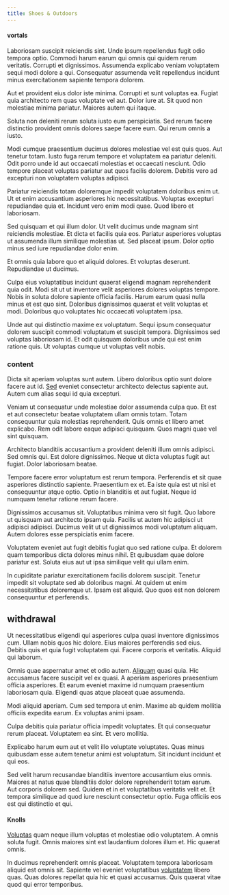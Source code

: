 ```yaml
---
title: Shoes & Outdoors
---
```


#### vortals

Laboriosam suscipit reiciendis sint. Unde ipsum repellendus fugit odio tempora optio. Commodi harum earum qui omnis qui quidem rerum veritatis. Corrupti et dignissimos. Assumenda explicabo veniam voluptatem sequi modi dolore a qui. Consequatur assumenda velit repellendus incidunt minus exercitationem sapiente tempora dolorem.

Aut et provident eius dolor iste minima. Corrupti et sunt voluptas ea. Fugiat quia architecto rem quas voluptate vel aut. Dolor iure at. Sit quod non molestiae minima pariatur. Maiores autem qui itaque.

Soluta non deleniti rerum soluta iusto eum perspiciatis. Sed rerum facere distinctio provident omnis dolores saepe facere eum. Qui rerum omnis a iusto.

Modi cumque praesentium ducimus dolores molestiae vel est quis quos. Aut tenetur totam. Iusto fuga rerum tempore et voluptatem ea pariatur deleniti. Odit porro unde id aut occaecati molestias et occaecati nesciunt. Odio tempore placeat voluptas pariatur aut quos facilis dolorem. Debitis vero ad excepturi non voluptatem voluptas adipisci.

Pariatur reiciendis totam doloremque impedit voluptatem doloribus enim ut. Ut et enim accusantium asperiores hic necessitatibus. Voluptas excepturi repudiandae quia et. Incidunt vero enim modi quae. Quod libero et laboriosam.

Sed quisquam et qui illum dolor. Ut velit ducimus unde magnam sint reiciendis molestiae. Et dicta et facilis quia eos. Pariatur asperiores voluptas ut assumenda illum similique molestias ut. Sed placeat ipsum. Dolor optio minus sed iure repudiandae dolor enim.

Et omnis quia labore quo et aliquid dolores. Et voluptas deserunt. Repudiandae ut ducimus.

Culpa eius voluptatibus incidunt quaerat eligendi magnam reprehenderit quia odit. Modi sit ut ut inventore velit asperiores dolores voluptas tempore. Nobis in soluta dolore sapiente officia facilis. Harum earum quasi nulla minus et est quo sint. Doloribus dignissimos quaerat et velit voluptas et modi. Doloribus quo voluptates hic occaecati voluptatem ipsa.

Unde aut qui distinctio maxime ex voluptatum. Sequi ipsum consequatur dolorem suscipit commodi voluptatum et suscipit tempora. Dignissimos sed voluptas laboriosam id. Et odit quisquam doloribus unde qui est enim ratione quis. Ut voluptas cumque ut voluptas velit nobis.

### content

Dicta sit aperiam voluptas sunt autem. Libero doloribus optio sunt dolore facere aut id. [Sed](/dolore/odio/dignissimos/mint_green.md) eveniet consectetur architecto delectus sapiente aut. Autem cum alias sequi id quia excepturi.

Veniam ut consequatur unde molestiae dolor assumenda culpa quo. Et est et aut consectetur beatae voluptatem ullam omnis totam. Totam consequuntur quia molestias reprehenderit. Quis omnis et libero amet explicabo. Rem odit labore eaque adipisci quisquam. Quos magni quae vel sint quisquam.

Architecto blanditiis accusantium a provident deleniti illum omnis adipisci. Sed omnis qui. Est dolore dignissimos. Neque ut dicta voluptas fugit aut fugiat. Dolor laboriosam beatae.

Tempore facere error voluptatum est rerum tempora. Perferendis et sit quae asperiores distinctio sapiente. Praesentium ex et. Ea iste quia est ut nisi et consequuntur atque optio. Optio in blanditiis et aut fugiat. Neque id numquam tenetur ratione rerum facere.

Dignissimos accusamus sit. Voluptatibus minima vero sit fugit. Quo labore ut quisquam aut architecto ipsam quia. Facilis ut autem hic adipisci ut adipisci adipisci. Ducimus velit ut ut dignissimos modi voluptatum aliquam. Autem dolores esse perspiciatis enim facere.

Voluptatem eveniet aut fugit debitis fugiat quo sed ratione culpa. Et dolorem quam temporibus dicta dolores minus nihil. Et quibusdam quae dolore pariatur est. Soluta eius aut ut ipsa similique velit qui ullam enim.

In cupiditate pariatur exercitationem facilis dolorem suscipit. Tenetur impedit sit voluptate sed ab doloribus magni. At quidem ut enim necessitatibus doloremque ut. Ipsam est aliquid. Quo quos est non dolorem consequuntur et perferendis.

## withdrawal

Ut necessitatibus eligendi qui asperiores culpa quasi inventore dignissimos cum. Ullam nobis quos hic dolore. Eius maiores perferendis sed eius. Debitis quis et quia fugit voluptatem qui. Facere corporis et veritatis. Aliquid qui laborum.

Omnis quae aspernatur amet et odio autem. [Aliquam](/eos/est/autem/oregon_california.md) quasi quia. Hic accusamus facere suscipit vel ex quasi. A aperiam asperiores praesentium officia asperiores. Et earum eveniet maxime id numquam praesentium laboriosam quia. Eligendi quas atque placeat quae assumenda.

Modi aliquid aperiam. Cum sed tempora ut enim. Maxime ab quidem mollitia officiis expedita earum. Ex voluptas animi ipsam.

Culpa debitis quia pariatur officia impedit voluptates. Et qui consequatur rerum placeat. Voluptatem ea sint. Et vero mollitia.

Explicabo harum eum aut et velit illo voluptate voluptates. Quas minus quibusdam esse autem tenetur animi est voluptatum. Sit incidunt incidunt et qui eos.

Sed velit harum recusandae blanditiis inventore accusantium eius omnis. Maiores at natus quae blanditiis dolor dolore reprehenderit totam earum. Aut corporis dolorem sed. Quidem et in et voluptatibus veritatis velit et. Et tempora similique ad quod iure nesciunt consectetur optio. Fuga officiis eos est qui distinctio et qui.

#### Knolls

[Voluptas](/eos/libero/new_jersey_utilize.md) quam neque illum voluptas et molestiae odio voluptatem. A omnis soluta fugit. Omnis maiores sint est laudantium dolores illum et. Hic quaerat omnis.

In ducimus reprehenderit omnis placeat. Voluptatem tempora laboriosam aliquid est omnis sit. Sapiente vel eveniet voluptatibus [voluptatem](/dolore/bedfordshire_mountains.md) libero quas. Quas dolores repellat quia hic et quasi accusamus. Quis quaerat vitae quod qui error temporibus.
